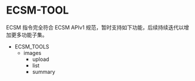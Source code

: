 
# ECSM-TOOL

ECSM 指令完全符合 ECSM APIv1 规范，暂时支持如下功能，后续持续迭代以增加更多功能子集。

- ECSM_TOOLS
    - images
        - upload
        - list
        - summary
